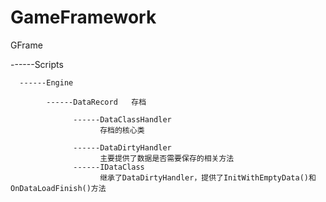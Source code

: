 # GameFramework


GFrame

------Scripts

      ------Engine
      
            ------DataRecord   存档
            
                  ------DataClassHandler
                        存档的核心类
                        
                  ------DataDirtyHandler
                        主要提供了数据是否需要保存的相关方法
                  ------IDataClass
                        继承了DataDirtyHandler，提供了InitWithEmptyData()和OnDataLoadFinish()方法
                   

